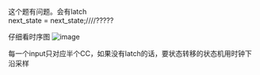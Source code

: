 这个题有问题。会有latch  
next_state = next_state;////?????

仔细看时序图
![image](https://github.com/user-attachments/assets/6f4bb87f-e626-43ca-af75-bf1cc1217fdb)



每一个input只对应半个CC，如果没有latch的话，要状态转移的状态机用时钟下沿采样
